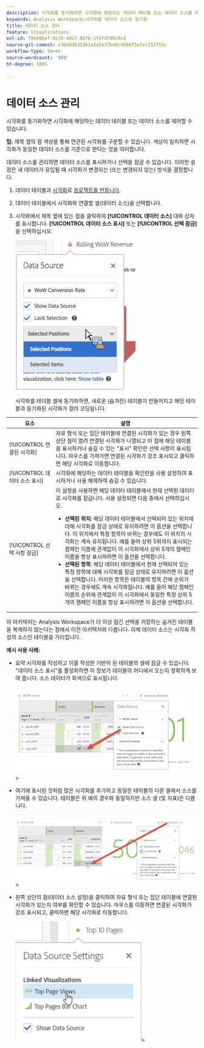 ```yaml
---
description: 시각화를 동기화하면 시각화에 해당하는 데이터 테이블 또는 데이터 소스를 제어할 수 있습니다.
keywords: Analysis Workspace;시각화를 데이터 소스와 동기화
title: 데이터 소스 관리
feature: Visualizations
exl-id: f9e89bef-0e78-49c7-8b7b-1fefd709c0cd
source-git-commit: c36dddb31261a3a5e37be9c4566f5e7ec212f53c
workflow-type: tm+mt
source-wordcount: '569'
ht-degree: 100%

---
```


# 데이터 소스 관리

시각화를 동기화하면 시각화에 해당하는 데이터 테이블 또는 데이터 소스를 제어할 수 있습니다.

**팁:** 제목 옆의 점 색상을 통해 연관된 시각화를 구분할 수 있습니다. 색상이 일치하면 시각화가 동일한 데이터 소스를 기준으로 한다는 것을 의미합니다.

데이터 소스를 관리하면 데이터 소스를 표시하거나 선택을 잠글 수 있습니다. 이러한 설정은 새 데이터가 유입될 때 시각화가 변경되는 (또는 변경되지 않는) 방식을 결정합니다.

1. 데이터 테이블과 [시각화](/help/analysis-workspace/visualizations/freeform-analysis-visualizations.md)로 [프로젝트를 만듭니다](/help/analysis-workspace/home.md).
1. 데이터 테이블에서 시각화와 연결할 셀(데이터 소스)을 선택합니다.
1. 시각화에서 제목 옆에 있는 점을 클릭하여 **[!UICONTROL 데이터 소스]** 대화 상자를 표시합니다. **[!UICONTROL 데이터 소스 표시]** 또는 **[!UICONTROL 선택 잠금]**&#x200B;을 선택하십시오.

   ![](assets/manage-data-source.png)

   시각화를 테이블 셀에 동기화하면, 새로운 (숨겨진) 테이블이 만들어지고 해당 테이블과 동기화된 시각화가 컬러 코딩됩니다.

| 요소 | 설명 |
|--- |--- |
| [!UICONTROL 연결된 시각화] | 자유 형식 또는 집단 테이블에 연결된 시각화가 있는 경우 왼쪽 상단 점이 열려 연결된 시각화가 나열되고 이 점에 해당 테이블을 표시하거나 숨길 수 있는 &quot;표시&quot; 확인란 선택 사항이 표시됩니다.  마우스를 가져가면 연결된 시각화가 강조 표시되고 클릭하면 해당 시각화로 이동합니다. |
| [!UICONTROL 데이터 소스 표시] | 시각화에 해당하는 데이터 테이블을 확인란을 사용 설정하여 표시하거나 사용 해제하여 숨길 수 있습니다. |
| [!UICONTROL 선택 사항 잠금] | 이 설정을 사용하면 해당 데이터 테이블에서 현재 선택된 데이터로 시각화를 잠급니다. 사용 설정되면 다음 중에서 선택하십시오.  <ul><li>**선택된 위치**: 해당 데이터 테이블에서 선택되어 있는 위치에 대해 시각화를 잠금 상태로 유지하려면 이 옵션을 선택합니다. 이 위치에서 특정 항목이 바뀌는 경우에도 이 위치의 시각화는 계속 유지됩니다. 예를 들어 상위 5위까지 표시되는 캠페인 이름에 관계없이 이 시각화에서 상위 5개의 캠페인 이름을 항상 표시하려면 이 옵션을 선택합니다.</li> <li>**선택된 항목**: 해당 데이터 테이블에서 현재 선택되어 있는 특정 항목에 대해 시각화를 잠금 상태로 유지하려면 이 옵션을 선택합니다. 이러한 항목은 테이블의 항목 간에 순위가 바뀌는 경우에도 계속 시각화됩니다. 예를 들어 해당 캠페인 이름의 순위에 관계없이 이 시각화에서 동일한 특정 상위 5개의 캠페인 이름을 항상 표시하려면 이 옵션을 선택합니다.</li></ul> |

이 아키텍처는 Analysis Workspace가 더 이상 잠긴 선택을 저장하는 숨겨진 테이블을 복제하지 않는다는 점에서 이전 아키텍처와 다릅니다. 이제 데이터 소스는 시각화 작성의 소스인 테이블을 가리킵니다.

**예시 사용 사례:**

* 요약 시각화를 작성하고 이를 작성한 기반이 된 테이블의 셀에 잠글 수 있습니다. &quot;데이터 소스 표시&quot;를 활성화하면 이 정보가 테이블의 어디에서 오는지 정확하게 보여 줍니다. 소스 데이터가 회색으로 표시됩니다.

   ![](assets/data-source2.png)>
* 여기에 표시된 것처럼 많은 시각화를 추가하고 동일한 테이블의 다른 셀에서 소스를 가져올 수 있습니다. 테이블은 위 예의 경우와 동일하지만 소스 셀 (및 지표)은 다릅니다.

   ![](assets/data-source3.png)>
* 왼쪽 상단의 점(데이터 소스 설정)을 클릭하여 자유 형식 또는 집단 테이블에 연결된 시각화가 있는지 여부를 확인할 수 있습니다. 마우스를 이동하면 연결된 시각화가 강조 표시되고, 클릭하면 해당 시각화로 이동합니다.

   ![](assets/linked-visualizations.png)>
